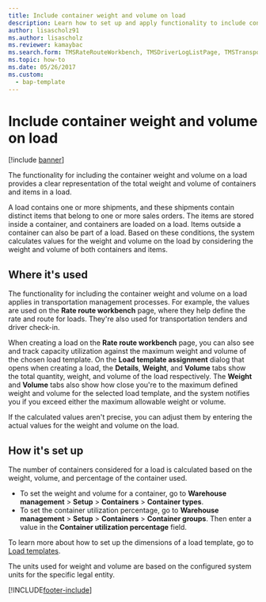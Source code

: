 ```yaml
---
title: Include container weight and volume on load
description: Learn how to set up and apply functionality to include container weight and volume on loads, including an outline on where this functionality applies.
author: lisascholz91
ms.author: lisascholz
ms.reviewer: kamaybac
ms.search.form: TMSRateRouteWorkbench, TMSDriverLogListPage, TMSTransportationTender
ms.topic: how-to
ms.date: 05/26/2017
ms.custom: 
  - bap-template
---
```


# Include container weight and volume on load

[!include [banner](../includes/banner.md)]

The functionality for including the container weight and volume on a load provides a clear representation of the total weight and volume of containers and items in a load.

A load contains one or more shipments, and these shipments contain distinct items that belong to one or more sales orders. The items are stored inside a container, and containers are loaded on a load. Items outside a container can also be part of a load. Based on these conditions, the system calculates values for the weight and volume on the load by considering the weight and volume of both containers and items.

## Where it's used

The functionality for including the container weight and volume on a load applies in transportation management processes. For example, the values are used on the **Rate route workbench** page, where they help define the rate and route for loads. They're also used for transportation tenders and driver check-in.

When creating a load on the **Rate route workbench** page, you can also see and track capacity utilization against the maximum weight and volume of the chosen load template. On the **Load template assignment** dialog that opens when creating a load, the **Details**, **Weight**, and **Volume** tabs show the total quantity, weight, and volume of the load respectively. The **Weight** and **Volume** tabs also show how close you're to the maximum defined weight and volume for the selected load template, and the system notifies you if you exceed either the maximum allowable weight or volume.

If the calculated values aren't precise, you can adjust them by entering the actual values for the weight and volume on the load.

## How it's set up

The number of containers considered for a load is calculated based on the weight, volume, and percentage of the container used.

- To set the weight and volume for a container, go to **Warehouse management** \> **Setup** \> **Containers** \> **Container types**.
- To set the container utilization percentage, go to **Warehouse management** \> **Setup** \> **Containers** \> **Container groups**. Then enter a value in the **Container utilization percentage** field.

To learn more about how to set up the dimensions of a load template, go to [Load templates](/dynamics365/supply-chain/transportation/tasks/load-template).

The units used for weight and volume are based on the configured system units for the specific legal entity.

[!INCLUDE[footer-include](../../includes/footer-banner.md)]
